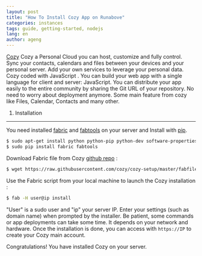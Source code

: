 ```yaml
---
layout: post
title: "How To Install Cozy App on Runabove"
categories: instances
tags: guide, getting-started, nodejs
lang: en
author: ageng
---
```


[Cozy](http://cozy.io/en/) Cozy a Personal Cloud you can host, customize and fully control. Sync your contacts, calendars and files between your devices and your personal server. Add your own services to leverage your personal data. Cozy coded with JavaScript . You can build your web app with a single language for client and server: JavaScript. You can distribute your app easily to the entire community by sharing the Git URL of your repository. No need to worry about deployment anymore. Some main feature from cozy like Files, Calendar, Contacts and many other.

1. Installation
-----

You need installed [fabric](http://www.fabfile.org/) and [fabtools](https://pypi.python.org/pypi/fabtools/0.19.0) on your server and Install with [pip](https://pypi.python.org/pypi/pip).

```bash
$ sudo apt-get install python python-pip python-dev software-properties-common 
$ sudo pip install fabric fabtools
```

Download Fabric file from Cozy [github repo](https://github.com/cozy/cozy-setup) :

```bash
$ wget https://raw.githubusercontent.com/cozy/cozy-setup/master/fabfile.py
```

Use the Fabric script from your local machine to launch the Cozy installation :

```bash
$ fab -H user@ip install
```

"User" is a sudo user and "ip" your server IP. Enter your settings (such as domain name) when prompted by the installer. Be patient, some commands or app deployments can take some time. It depends on your network and hardware. Once the installation is done, you can access with ```https://IP``` to create your Cozy main account.

Congratulations! You have installed Cozy on your server.